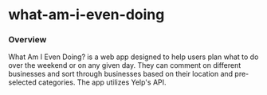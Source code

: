 # what-am-i-even-doing

### Overview

What Am I Even Doing? is a web app designed to help users plan what to do over the weekend or on any given day. They can comment on different businesses and sort through businesses based on their location and pre-selected categories. The app utilizes Yelp's API.
